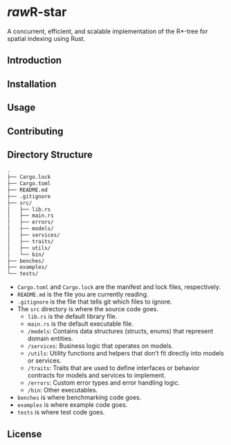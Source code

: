 # *raw*R-star

A concurrent, efficient, and scalable implementation of the R*-tree for spatial indexing using Rust.

## Introduction

## Installation

## Usage

## Contributing

## Directory Structure

```markdown
.
├── Cargo.lock
├── Cargo.toml
├── README.md
├── .gitignore
├── src/
│   ├── lib.rs
│   ├── main.rs
│   ├── errors/
│   ├── models/
│   ├── services/
│   ├── traits/
│   ├── utils/
│   └── bin/
├── benches/
├── examples/
└── tests/
```

- `Cargo.toml` and `Cargo.lock` are the manifest and lock files, respectively.
- `README.md` is the file you are currently reading.
- `.gitignore` is the file that tells git which files to ignore.
- The `src` directory is where the source code goes.
  - `lib.rs` is the default library file.
  - `main.rs` is the default executable file.
  - `/models`: Contains data structures (structs, enums) that represent domain entities.
  - `/services`: Business logic that operates on models.
  - `/utils`: Utility functions and helpers that don’t fit directly into models or services.
  - `/traits`: Traits that are used to define interfaces or behavior contracts for models and services to implement.
  - `/errors`: Custom error types and error handling logic.
  - `/bin`: Other executables.
- `benches` is where benchmarking code goes.
- `examples` is where example code goes.
- `tests` is where test code goes.

## License